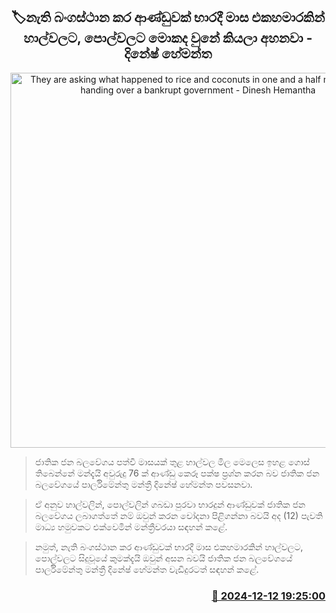 <p align='center'><b><h2 align='center' title='They are asking what happened to rice and coconuts in one and a half months after handing over a bankrupt government - Dinesh Hemantha'>🏷නැති බංගස්ථාන කර ආණ්ඩුවක් භාරදී මාස එකහමාරකින් හාල්වලට, පොල්වලට මොකද වුනේ කියලා අහනවා - දිනේෂ් හේමන්ත</h2></b></p>
<p align='center'><img src='https://helakuru.sgp1.cdn.digitaloceanspaces.com/esana/images/lib/dinesh-hemantha-nn.jpg' width='600' alt='They are asking what happened to rice and coconuts in one and a half months after handing over a bankrupt government - Dinesh Hemantha'></p>

> ජාතික ජන බලවේගය පත්වී මාසයක් තුළ හාල්වල මිල මෙලෙස ඉහළ ගොස් තිබෙන්නේ මන්දැයි අවුරුදු 76 ක් ආණ්ඩු කෙරූ පක්ෂ ප්‍රශ්න කරන බව ජාතික ජන බලවේගයේ පාර්ලිමේන්තු මන්ත්‍රී දිනේෂ් හේමන්ත පවසනවා.

> ඒ අනුව හාල්වලින්, පොල්වලින් ගබඩා පුරවා භාරදුන් ආණ්ඩුවක් ජාතික ජන බලවේගය ලබාගත්තේ නම් ඔවුන් කරන චෝදනා පිළිගන්නා බවයි අද (12) පැවති මාධ්‍ය හමුවකට එක්වෙමින් මන්ත්‍රීවරයා සඳහන් කළේ.

> නමුත්, නැති බංගස්ථාන කර ආණ්ඩුවක් භාරදී මාස එකහමාරකින් හාල්වලට, පොල්වලට සිදුවූයේ කුමක්දැයි ඔවුන් අසන බවයි ජාතික ජන බලවේගයේ පාර්ලිමේන්තු මන්ත්‍රී දිනේෂ් හේමන්ත වැඩිදුරටත් සඳහන් කළේ.



<h3 align='right'><a href='https://www.helakuru.lk/esana/p/105868/'>📅 2024-12-12 19:25:00</a></h3>
